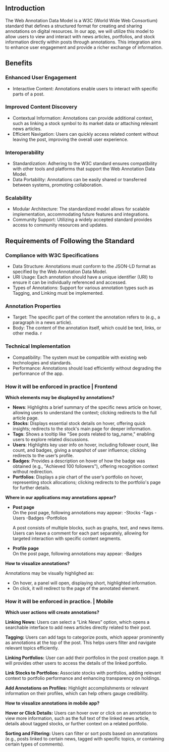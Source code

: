 ## Introduction

The Web Annotation Data Model is a W3C (World Wide Web Consortium) standard that defines a structured format for creating and sharing annotations on digital resources. In our app, we will utilize this model to allow users to view and interact with news articles, portfolios, and stock information directly within posts through annotations. This integration aims to enhance user engagement and provide a richer exchange of information.

## Benefits

### Enhanced User Engagement

* Interactive Content: Annotations enable users to interact with specific parts of a post.

### Improved Content Discovery

* Contextual Information: Annotations can provide additional context, such as linking a stock symbol to its market data or attaching relevant news articles.
* Efficient Navigation: Users can quickly access related content without leaving the post, improving the overall user experience.

### Interoperability

* Standardization: Adhering to the W3C standard ensures compatibility with other tools and platforms that support the Web Annotation Data Model.
* Data Portability: Annotations can be easily shared or transferred between systems, promoting collaboration.
 
### Scalability

* Modular Architecture: The standardized model allows for scalable implementation, accommodating future features and integrations.
* Community Support: Utilizing a widely accepted standard provides access to community resources and updates.

## Requirements of Following the Standard

### Compliance with W3C Specifications

* Data Structure: Annotations must conform to the JSON-LD format as specified by the Web Annotation Data Model.
* URI Usage: Each annotation should have a unique identifier (URI) to ensure it can be individually referenced and accessed.
* Types of Annotations: Support for various annotation types such as Tagging, and Linking must be implemented.

### Annotation Properties

* Target: The specific part of the content the annotation refers to (e.g., a paragraph in a news article).
* Body: The content of the annotation itself, which could be text, links, or other media. r

### Technical Implementation

* Compatibility: The system must be compatible with existing web technologies and standards.
* Performance: Annotations should load efficiently without degrading the performance of the app.


### How it will be enforced in practice | Frontend

**Which elements may be displayed by annotations?**

- **News**: Highlights a brief summary of the specific news article on hover, allowing users to understand the context; clicking redirects to the full article page.
- **Stocks**: Displays essential stock details on hover, offering quick insights; redirects to the stock's main page for deeper information.
- **Tags**: Shows a tooltip like "See posts related to tag_name," enabling users to explore related discussions.
- **Users**: Highlights key user info on hover, including follower count, like count, and badges, giving a snapshot of user influence; clicking redirects to the user’s profile.
- **Badges**: Provides a description on hover of how the badge was obtained (e.g., "Achieved 100 followers"), offering recognition context without redirection.
- **Portfolios**: Displays a pie chart of the user’s portfolio on hover, representing stock allocations; clicking redirects to the portfolio's page for further details.


**Where in our applications may annotations appear?**
- **Post page**  
  On the post page, following annotations may appear:
  -Stocks
  -Tags
  -Users
  -Badges
  -Portfolios
  
    A post consists of multiple blocks, such as graphs, text, and news items. Users can leave a comment for each part separately, allowing for targeted interaction with specific content segments.

  
- **Profile page**  
  On the post page, following annotations may appear:
  -Badges

  

**How to visualize annotations?**

Annotations may be visually highlighed as: 
- On hover, a panel will open, displaying short, highlighted information. 
- On click, it will redirect to the page of the annotated element.


### How it will be enforced in practice. | Mobile

**Which user actions will create annotations?**

**Linking News:** Users can select a “Link News” option, which opens a searchable interface to add news articles directly related to their post.

**Tagging:** Users can add tags to categorize posts, which appear prominently as annotations at the top of the post. This helps users filter and navigate relevant topics efficiently.

**Linking Portfolios:** User can add their portfolios in the post creation page. It will provides other users to access the details of the linked portfolio.

**Link Stocks to Portfolios:** Associate stocks with portfolios, adding relevant context to portfolio performance and enhancing transparency on holdings.

**Add Annotations on Profiles:** Highlight accomplishments or relevant information on their profiles, which can help others gauge credibility.

**How to visualize annotations in mobile app?**

**Hover or Click Details:** Users can hover over or click on an annotation to view more information, such as the full text of the linked news article, details about tagged stocks, or further context on a related portfolio.

**Sorting and Filtering:** Users can filter or sort posts based on annotations (e.g., posts linked to certain news, tagged with specific topics, or containing certain types of comments).
